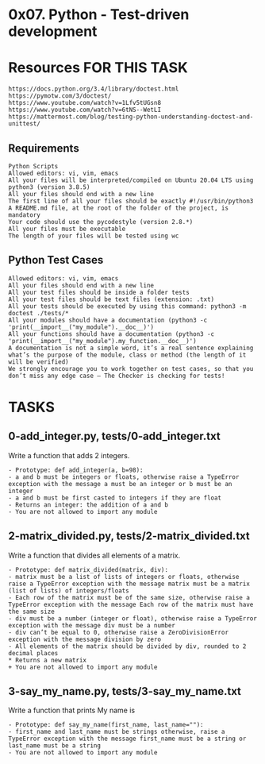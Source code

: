 # 0x07. Python - Test-driven development

# Resources FOR THIS TASK
	
	https://docs.python.org/3.4/library/doctest.html
	https://pymotw.com/3/doctest/
	https://www.youtube.com/watch?v=1Lfv5tUGsn8
	https://www.youtube.com/watch?v=6tNS--WetLI
	https://mattermost.com/blog/testing-python-understanding-doctest-and-unittest/

## Requirements

	Python Scripts
	Allowed editors: vi, vim, emacs
	All your files will be interpreted/compiled on Ubuntu 20.04 LTS using python3 (version 3.8.5)
	All your files should end with a new line
	The first line of all your files should be exactly #!/usr/bin/python3
	A README.md file, at the root of the folder of the project, is mandatory
	Your code should use the pycodestyle (version 2.8.*)
	All your files must be executable
	The length of your files will be tested using wc

## Python Test Cases

	Allowed editors: vi, vim, emacs
	All your files should end with a new line
	All your test files should be inside a folder tests
	All your test files should be text files (extension: .txt)
	All your tests should be executed by using this command: python3 -m doctest ./tests/*
	All your modules should have a documentation (python3 -c 'print(__import__("my_module").__doc__)')
	All your functions should have a documentation (python3 -c 'print(__import__("my_module").my_function.__doc__)')
	A documentation is not a simple word, it’s a real sentence explaining what’s the purpose of the module, class or method (the length of it will be verified)
	We strongly encourage you to work together on test cases, so that you don’t miss any edge case – The Checker is checking for tests!

# TASKS

## 0-add_integer.py, tests/0-add_integer.txt

Write a function that adds 2 integers.

	- Prototype: def add_integer(a, b=98):
	- a and b must be integers or floats, otherwise raise a TypeError exception with the message a must be an integer or b must be an integer
	- a and b must be first casted to integers if they are float
	- Returns an integer: the addition of a and b
	- You are not allowed to import any module

## 2-matrix_divided.py, tests/2-matrix_divided.txt

Write a function that divides all elements of a matrix.

	- Prototype: def matrix_divided(matrix, div):
	- matrix must be a list of lists of integers or floats, otherwise raise a TypeError exception with the message matrix must be a matrix (list of lists) of integers/floats
	- Each row of the matrix must be of the same size, otherwise raise a TypeError exception with the message Each row of the matrix must have the same size
	- div must be a number (integer or float), otherwise raise a TypeError exception with the message div must be a number
	- div can’t be equal to 0, otherwise raise a ZeroDivisionError exception with the message division by zero
	- All elements of the matrix should be divided by div, rounded to 2 decimal places
	* Returns a new matrix
	+ You are not allowed to import any module

## 3-say_my_name.py, tests/3-say_my_name.txt

Write a function that prints My name is <first name> <last name>

	- Prototype: def say_my_name(first_name, last_name=""):
	- first_name and last_name must be strings otherwise, raise a TypeError exception with the message first_name must be a string or last_name must be a string
	- You are not allowed to import any module
